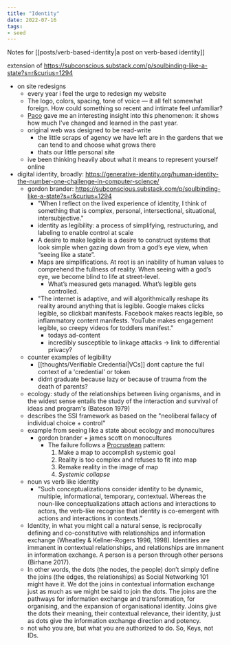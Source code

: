```yaml
---
title: "Identity"
date: 2022-07-16
tags:
- seed
---
```


Notes for [[posts/verb-based-identity|a post on verb-based identity]]

extension of https://subconscious.substack.com/p/soulbinding-like-a-state?s=r&curius=1294
- on site redesigns
	- every year i feel the urge to redesign my website
	- The logo, colors, spacing, tone of voice — it all felt somewhat foreign. How could something so recent and intimate feel unfamiliar?
	- [Paco](https://paco.sh/) gave me an interesting insight into this phenomenon: it shows how much I've changed and learned in the past year.
	- original web was designed to be read-write
		- the little scraps of agency we have left are in the gardens that we can tend to and choose what grows there
		- thats our little personal site
	- ive been thinking heavily about what it means to represent yourself online
- digital identity, broadly: https://generative-identity.org/human-identity-the-number-one-challenge-in-computer-science/
	- gordon brander: https://subconscious.substack.com/p/soulbinding-like-a-state?s=r&curius=1294
		- "When I reflect on the lived experience of identity, I think of something that is complex, personal, intersectional, situational, intersubjective."
		- identity as legibility: a process of simplifying, restructuring, and labeling to enable control at scale
		- A desire to make legible is a desire to construct systems that look simple when gazing down from a god’s eye view, when “seeing like a state”.
		- Maps are simplifications. At root is an inability of human values to comprehend the fullness of reality. When seeing with a god’s eye, we become blind to life at street-level.
			- What’s measured gets managed. What’s legible gets controlled.
		- "The internet is adaptive, and will algorithmically reshape its reality around anything that is legible. Google makes clicks legible, so clickbait manifests. Facebook makes reacts legible, so inflammatory content manifests. YouTube makes engagement legible, so creepy videos for toddlers manifest."
			- todays ad-content
			- incredibly susceptible to linkage attacks -> link to differential privacy?
	- counter examples of legibility
		- [[thoughts/Verifiable Credential|VCs]] dont capture the full context of a 'credential' or token
		- didnt graduate because lazy or because of trauma from the death of parents?
	- ecology: study of the relationships between living organisms, and in the widest sense entails the study of the interaction and survival of ideas and program's (Bateson 1979)
	- describes the SSI framework as based on the "neoliberal fallacy of individual choice + control"
	- example from seeing like a state about ecology and monocultures
		- gordon brander + james scott on monocultures
			- The failure follows a [Procrustean](https://en.wikipedia.org/wiki/Procrustes) pattern:
				1.  Make a map to accomplish systemic goal
				2.  Reality is too complex and refuses to fit into map
				3.  Remake reality in the image of map
				4.  *Systemic collapse*
	- noun vs verb like identity
		- "Such conceptualizations consider identity to be dynamic, multiple, informational, temporary, contextual. Whereas the noun-like conceptualizations attach actions and interactions to actors, the verb-like recognise that identity is co-emergent with actions and interactions in contexts."
	- Identity, in what you might call a natural sense, is reciprocally defining and co-constitutive with relationships and information exchange (Wheatley & Kellner-Rogers 1996, 1998). Identities are immanent in contextual relationships, and relationships are immanent in information exchange. A person is a person through other persons (Birhane 2017).
	- In other words, the dots (the nodes, the people) don’t simply define the joins (the edges, the relationships) as Social Networking 101 might have it. We dot the joins in contextual information exchange just as much as we might be said to join the dots. The joins are the pathways for information exchange and transformation, for organising, and the expansion of organisational identity. Joins give the dots their meaning, their contextual relevance, their identity, just as dots give the information exchange direction and potency. 
	- not who you are, but what you are authorized to do. So, Keys, not IDs.